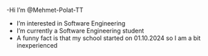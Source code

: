 -Hi 
     I’m @Mehmet-Polat-TT
-    I’m interested in Software Engineering
-    I’m currently a Software Engineering student
-    A funny fact is that my school started on 01.10.2024 so I am a bit inexperienced

<!---
Mehmet-Polat-TT/Mehmet-Polat-TT is a ✨ special ✨ repository because its `README.md` (this file) appears on your GitHub profile.
You can click the Preview link to take a look at your changes.
--->
